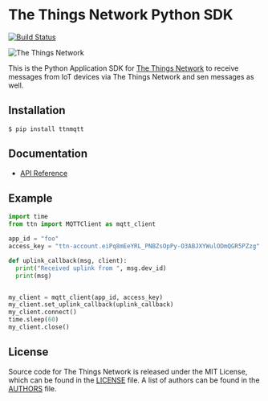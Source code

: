 # The Things Network Python SDK

[![Build Status](https://travis-ci.org/TheThingsNetwork/python-app-sdk.svg?branch=master)](https://travis-ci.org/TheThingsNetwork/python-app-sdk)

![The Things Network](https://thethings.blob.core.windows.net/ttn/logo.svg)

This is the Python Application SDK for [The Things Network](https://www.thethingsnetwork.org/) to receive messages from IoT devices via The Things Network and sen messages as well.

## Installation
```
$ pip install ttnmqtt
```
## Documentation
* [API Reference](./DOCUMENTATION.md)

## Example
```python
import time
from ttn import MQTTClient as mqtt_client

app_id = "foo"
access_key = "ttn-account.eiPq8mEeYRL_PNBZsOpPy-O3ABJXYWulODmQGR5PZzg"

def uplink_callback(msg, client):
  print("Received uplink from ", msg.dev_id)
  print(msg)


my_client = mqtt_client(app_id, access_key)
my_client.set_uplink_callback(uplink_callback)
my_client.connect()
time.sleep(60)
my_client.close()
```

## License

Source code for The Things Network is released under the MIT License, which can be found in the [LICENSE](LICENSE) file. A list of authors can be found in the [AUTHORS](AUTHORS) file.
